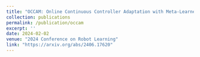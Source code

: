 ```yaml
---
title: "OCCAM: Online Continuous Controller Adaptation with Meta-Learned Models"
collection: publications
permalink: /publication/occam
excerpt: ''
date: 2024-02-02
venue: "2024 Conference on Robot Learning"
link: "https://arxiv.org/abs/2406.17620"
---
```

